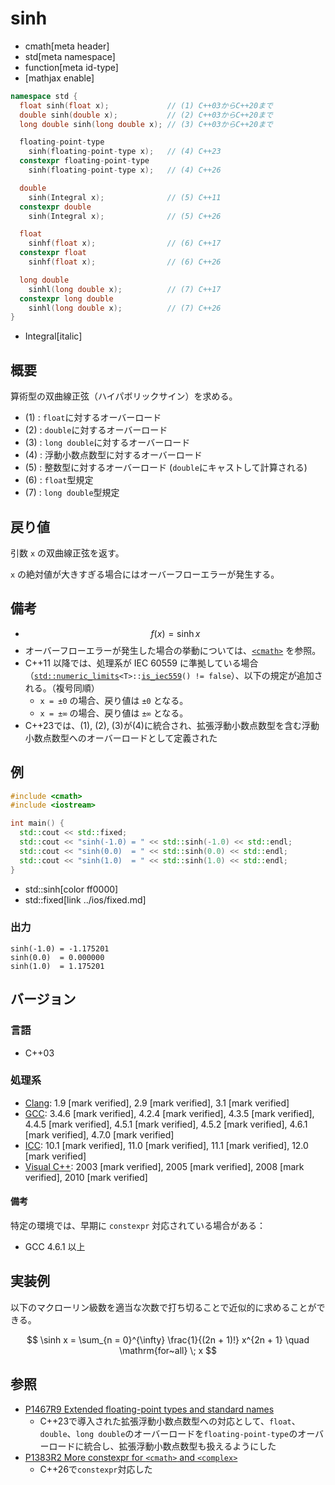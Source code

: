 # sinh
* cmath[meta header]
* std[meta namespace]
* function[meta id-type]
* [mathjax enable]

```cpp
namespace std {
  float sinh(float x);             // (1) C++03からC++20まで
  double sinh(double x);           // (2) C++03からC++20まで
  long double sinh(long double x); // (3) C++03からC++20まで

  floating-point-type
    sinh(floating-point-type x);   // (4) C++23
  constexpr floating-point-type
    sinh(floating-point-type x);   // (4) C++26

  double
    sinh(Integral x);              // (5) C++11
  constexpr double
    sinh(Integral x);              // (5) C++26

  float
    sinhf(float x);                // (6) C++17
  constexpr float
    sinhf(float x);                // (6) C++26

  long double
    sinhl(long double x);          // (7) C++17
  constexpr long double
    sinhl(long double x);          // (7) C++26
}
```
* Integral[italic]

## 概要
算術型の双曲線正弦（ハイパボリックサイン）を求める。

- (1) : `float`に対するオーバーロード
- (2) : `double`に対するオーバーロード
- (3) : `long double`に対するオーバーロード
- (4) : 浮動小数点数型に対するオーバーロード
- (5) : 整数型に対するオーバーロード (`double`にキャストして計算される)
- (6) : `float`型規定
- (7) : `long double`型規定


## 戻り値
引数 `x` の双曲線正弦を返す。

`x` の絶対値が大きすぎる場合にはオーバーフローエラーが発生する。


## 備考
- $$ f(x) = \sinh x $$
- オーバーフローエラーが発生した場合の挙動については、[`<cmath>`](../cmath.md) を参照。
- C++11 以降では、処理系が IEC 60559 に準拠している場合（[`std::numeric_limits`](../limits/numeric_limits.md)`<T>::`[`is_iec559`](../limits/numeric_limits/is_iec559.md)`() != false`）、以下の規定が追加される。（複号同順）
    - `x = ±0` の場合、戻り値は `±0` となる。
    - `x = ±∞` の場合、戻り値は `±∞` となる。
- C++23では、(1), (2), (3)が(4)に統合され、拡張浮動小数点数型を含む浮動小数点数型へのオーバーロードとして定義された


## 例
```cpp example
#include <cmath>
#include <iostream>

int main() {
  std::cout << std::fixed;
  std::cout << "sinh(-1.0) = " << std::sinh(-1.0) << std::endl;
  std::cout << "sinh(0.0)  = " << std::sinh(0.0) << std::endl;
  std::cout << "sinh(1.0)  = " << std::sinh(1.0) << std::endl;
}
```
* std::sinh[color ff0000]
* std::fixed[link ../ios/fixed.md]

### 出力
```
sinh(-1.0) = -1.175201
sinh(0.0)  = 0.000000
sinh(1.0)  = 1.175201
```

## バージョン
### 言語
- C++03

### 処理系
- [Clang](/implementation.md#clang): 1.9 [mark verified], 2.9 [mark verified], 3.1 [mark verified]
- [GCC](/implementation.md#gcc): 3.4.6 [mark verified], 4.2.4 [mark verified], 4.3.5 [mark verified], 4.4.5 [mark verified], 4.5.1 [mark verified], 4.5.2 [mark verified], 4.6.1 [mark verified], 4.7.0 [mark verified]
- [ICC](/implementation.md#icc): 10.1 [mark verified], 11.0 [mark verified], 11.1 [mark verified], 12.0 [mark verified]
- [Visual C++](/implementation.md#visual_cpp): 2003 [mark verified], 2005 [mark verified], 2008 [mark verified], 2010 [mark verified]

#### 備考
特定の環境では、早期に `constexpr` 対応されている場合がある：

- GCC 4.6.1 以上


## 実装例
以下のマクローリン級数を適当な次数で打ち切ることで近似的に求めることができる。

$$ \sinh x = \sum_{n = 0}^{\infty} \frac{1}{(2n + 1)!} x^{2n + 1} \quad \mathrm{for~all} \; x $$


## 参照
- [P1467R9 Extended floating-point types and standard names](https://www.open-std.org/jtc1/sc22/wg21/docs/papers/2022/p1467r9.html)
    - C++23で導入された拡張浮動小数点数型への対応として、`float`、`double`、`long double`のオーバーロードを`floating-point-type`のオーバーロードに統合し、拡張浮動小数点数型も扱えるようにした
- [P1383R2 More constexpr for `<cmath>` and `<complex>`](https://open-std.org/jtc1/sc22/wg21/docs/papers/2023/p1383r2.pdf)
    - C++26で`constexpr`対応した
